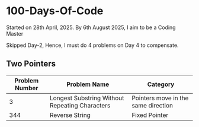 # 100-Days-Of-Code
Started on 28th April, 2025. By 6th August 2025, I aim to be a Coding Master

Skipped Day-2, Hence, I must do 4 problems on Day 4 to compensate.

## Two Pointers
| Problem Number | Problem Name | Category |
| ------------- | ------------- |------------- |
| 3 | Longest Substring Without Repeating Characters  | Pointers move in the same direction |
| 344 | Reverse String | Fixed Pointer |
